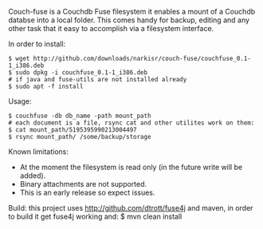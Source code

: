 Couch-fuse is a Couchdb Fuse filesystem it enables a mount of a Couchdb databse into a local folder.
This comes handy for backup, editing and any other task that it easy to accomplish via a filesystem interface.

In order to install:

	$ wget http://github.com/downloads/narkisr/couch-fuse/couchfuse_0.1-1_i386.deb
	$ sudo dpkg -i couchfuse_0.1-1_i386.deb
	# if java and fuse-utils are not installed already
	$ sudo apt -f install

Usage:

	$ couchfuse -db db_name -path mount_path
	# each document is a file, rsync cat and other utilites work on them:
	$ cat mount_path/5195395990213004497
	$ rsync mount_path/ /some/backup/storage

Known limitations:

* At the moment the filesystem is read only (in the future write will be added).
* Binary attachments are not supported.
* This is an early release so expect issues.

Build: this project uses http://github.com/dtrott/fuse4j and maven, in order to build it get fuse4j working and:
	$ mvn clean install
